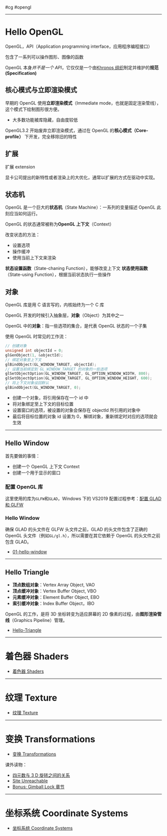 #cg #opengl

---
# Hello OpenGL

OpenGL，API（Application programming interface，应用程序编程接口）

包含了一系列可以操作图形、图像的函数

OpenGL 本身*并不是一个 API*，它仅仅是一个由[Khronos 组织](http://www.khronos.org/)制定并维护的**规范 (Specification)**

## 核心模式与立即渲染模式

早期的 OpenGL 使用**立即渲染模式**（Immediate mode，也就是固定渲染管线），这个模式下绘制图形很方便。
- 大多数功能被库隐藏，自由度较低

OpenGL3.2 开始废弃立即渲染模式，通过在 OpenGL 的**核心模式（Core-profile）** 下开发，完全移除旧的特性

## 扩展

扩展 extension

显卡公司提出的新特性或者渲染上的大优化，通常以扩展的方式在驱动中实现。


## 状态机

OpenGL 是一个巨大的**状态机**（State Machine）：一系列的变量描述 OpenGL 此刻应当如何运行。

OpenGL 的状态通常被称为**OpenGL 上下文**（Context）

改变状态的方法：
- 设置选项
- 操作缓冲
- 使用当前上下文来渲染

**状态设置函数**（State-chaning Function），能够改变上下文
**状态使用函数**（State-using Function），根据当前状态执行一些操作

## 对象

OpenGL 库是用 C 语言写的，内核始终为一个 C 库

OpenGL 开发的时候引入抽象层，**对象**（Object）为其中之一

OpenGL 中的**对象**：指一些选项的集合，是代表 OpenGL 状态的一个子集

使用 OpenGL 时常见的工作流：

```cpp
// 创建对象
unsigned int objectId = 0;
glGenObject(1, &objectId);
// 绑定对象至上下文
glBindObject(GL_WINDOW_TARGET, objectId);
// 设置当前绑定到 GL_WINDOW_TARGET 的对象的一些选项 
glSetObjectOption(GL_WINDOW_TARGET, GL_OPTION_WINDOW_WIDTH, 800); 
glSetObjectOption(GL_WINDOW_TARGET, GL_OPTION_WINDOW_HEIGHT, 600);
// 将上下文对象设回默认 
glBindObject(GL_WINDOW_TARGET, 0);
```

- 创建一个对象，将引用保存在一个 id 中
- 将对象绑定至上下文的目标位置
- 设置窗口的选项，被设置的对象会保存在 objectId 所引用的对象中
- 最后将目标位置的对象 id 设置为 0，解绑对象，重新绑定时对应的选项就会生效

---
## Hello Window

首先要做的事情：
- 创建一个 OpenGL 上下文 Context
- 创建一个用于显示的窗口

### 配置 OpenGL 库

这里使用的库为`GLFW`和`GLAD`，Windows 下的 VS2019 配置过程参考：[配置 GLAD 和 GLFW](../00%20配置OpenGL环境/VS2019配置GLAD和GLFW.md)

### Hello Window

确保 GLAD 的头文件在 GLFW 头文件之前，GLAD 的头文件包含了正确的 OpenGL 头文件（例如`GL/gl.h`），所以需要在其它依赖于 OpenGL 的头文件之前包含 GLAD。

- [01-hello-window](Graphics/LearnOpenGL/src/01-hello-window/main.cpp)

---

## Hello Triangle

- **顶点数组对象**：Vertex Array Object, VAO
- **顶点缓冲对象**：Vertex Buffer Object, VBO
- **元素缓冲对象**：Element Buffer Object, EBO
- **索引缓冲对象**：Index Buffer Object，IBO

OpenGL 的工作，是将 3D 坐标转变为适应屏幕的 2D 像素的过程，由**图形渲染管线**（Graphics Pipeline）管理。

- [Hello-Triangle](Hello-Triangle.md)

---
# 着色器 Shaders 

- [着色器 Shaders](着色器%20Shaders.md)

---
# 纹理 Texture

- [纹理 Texture](纹理%20Texture.md)

---
# 变换 Transformations

- [变换 Transformations](变换%20Transformations.md)

课外读物：
- [四元数与 3 D 旋转之间的关系](https://krasjet.github.io/quaternion/)
- [Site Unreachable](https://www.youtube.com/playlist?list=PLZHQObOWTQDPD3MizzM2xVFitgF8hE_ab)
- [Bonus: Gimball Lock 章节](https://krasjet.github.io/quaternion/bonus_gimbal_lock.pdf)

---
# 坐标系统 Coordinate Systems

- [坐标系统 Coordinate Systems](坐标系统%20Coordinate%20Systems.md)


